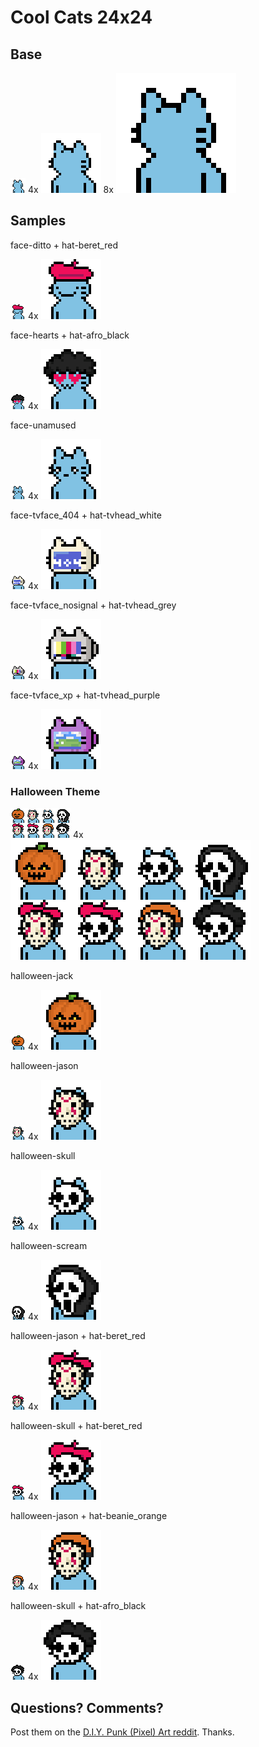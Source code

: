 # Cool Cats 24x24


## Base

![](attributes/base.png)
4x ![](i/base@4x.png)
8x ![](i/base@8x.png)


## Samples


face-ditto + hat-beret_red

![](i/coolcat1.png)
4x ![](i/coolcat1@4x.png)



face-hearts + hat-afro_black

![](i/coolcat2.png)
4x ![](i/coolcat2@4x.png)


face-unamused

![](i/coolcat3.png)
4x ![](i/coolcat3@4x.png)


face-tvface_404 + hat-tvhead_white

![](i/tvhead_404-white.png)
4x ![](i/tvhead_404-white@4x.png)


face-tvface_nosignal + hat-tvhead_grey

![](i/tvhead_nosignal-grey.png)
4x ![](i/tvhead_nosignal-grey@4x.png)


face-tvface_xp + hat-tvhead_purple

![](i/tvhead_xp-purple.png)
4x ![](i/tvhead_xp-purple@4x.png)




### Halloween Theme

![](i/halloween.png)
4x ![](i/halloween@4x.png)




halloween-jack

![](i/halloween1.png)
4x ![](i/halloween1@4x.png)


halloween-jason

![](i/halloween2.png)
4x ![](i/halloween2@4x.png)


halloween-skull

![](i/halloween3.png)
4x ![](i/halloween3@4x.png)


halloween-scream

![](i/halloween4.png)
4x ![](i/halloween4@4x.png)


halloween-jason + hat-beret_red

![](i/halloween5.png)
4x ![](i/halloween5@4x.png)


halloween-skull + hat-beret_red

![](i/halloween6.png)
4x ![](i/halloween6@4x.png)


halloween-jason + hat-beanie_orange

![](i/halloween7.png)
4x ![](i/halloween7@4x.png)


halloween-skull + hat-afro_black

![](i/halloween8.png)
4x ![](i/halloween8@4x.png)




## Questions? Comments?

Post them on the [D.I.Y. Punk (Pixel) Art reddit](https://old.reddit.com/r/DIYPunkArt). Thanks.


